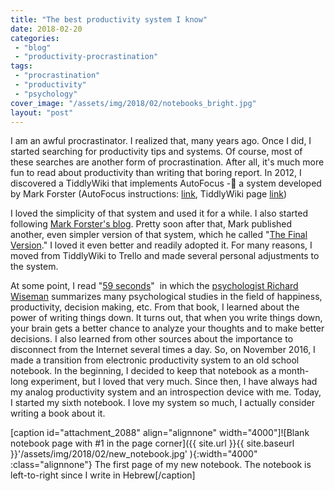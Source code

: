 ```yaml
---
title: "The best productivity system I know"
date: 2018-02-20
categories: 
 - "blog"
 - "productivity-procrastination"
tags: 
 - "procrastination"
 - "productivity"
 - "psychology"
cover_image: "/assets/img/2018/02/notebooks_bright.jpg"
layout: "post"
---
```


I am an awful procrastinator. I realized that, many years ago. Once I did, I started searching for productivity tips and systems. Of course, most of these searches are another form of procrastination. After all, it's much more fun to read about productivity than writing that boring report. In 2012, I discovered a TiddlyWiki that implements AutoFocus - a system developed by Mark Forster (AutoFocus instructions: [link](http://markforster.squarespace.com/autofocus-system/), TiddlyWiki page [link](http://af4-demo.tiddlyspot.com/))

I loved the simplicity of that system and used it for a while. I also started following [Mark Forster's blog](http://markforster.squarespace.com). Pretty soon after that, Mark published another, even simpler version of that system, which he called "[The Final Version](http://archive.constantcontact.com/fs004/1100358239599/archive/1109511856508.html)." I loved it even better and readily adopted it. For many reasons, I moved from TiddlyWiki to Trello and made several personal adjustments to the system.

At some point, I read "[59 seconds](https://books.google.co.il/books/about/59_Seconds.html?id=ZaNdiC2qIHwC&redir_esc=y&hl=en)"  in which the [psychologist Richard Wiseman](https://richardwiseman.wordpress.com/) summarizes many psychological studies in the field of happiness, productivity, decision making, etc. From that book, I learned about the power of writing things down. It turns out, that when you write things down, your brain gets a better chance to analyze your thoughts and to make better decisions. I also learned from other sources about the importance to disconnect from the Internet several times a day. So, on November 2016, I made a transition from electronic productivity system to an old school notebook. In the beginning, I decided to keep that notebook as a month-long experiment, but I loved that very much. Since then, I have always had my analog productivity system and an introspection device with me. Today, I started my sixth notebook. I love my system so much, I actually consider writing a book about it.

[caption id="attachment_2088" align="alignnone" width="4000"]![Blank notebook page with #1 in the page corner]({{ site.url }}{{ site.baseurl }}'/assets/img/2018/02/new_notebook.jpg' ){:width="4000" :class="alignnone"} The first page of my new notebook. The notebook is left-to-right since I write in Hebrew[/caption]
